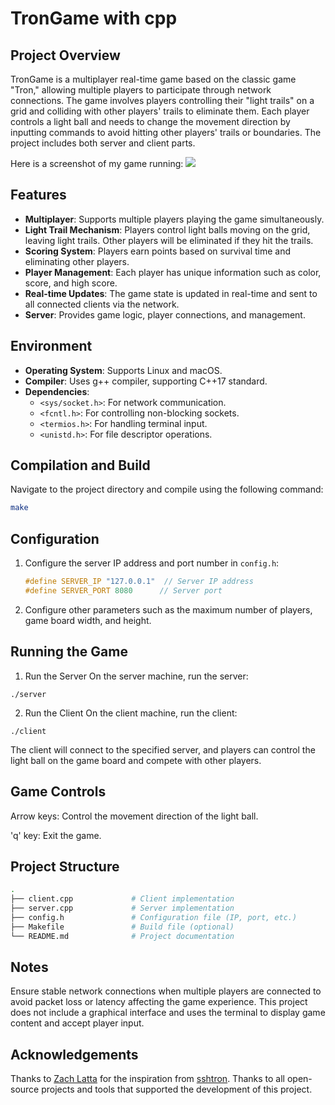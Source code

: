 # TronGame with cpp

## Project Overview
TronGame is a multiplayer real-time game based on the classic game "Tron," allowing multiple players to participate through network connections. The game involves players controlling their "light trails" on a grid and colliding with other players' trails to eliminate them. Each player controls a light ball and needs to change the movement direction by inputting commands to avoid hitting other players' trails or boundaries. The project includes both server and client parts.

Here is a screenshot of my game running:
![](https://s2.loli.net/2025/01/17/UaFogqOIjxB5skS.jpg)

## Features
- **Multiplayer**: Supports multiple players playing the game simultaneously.
- **Light Trail Mechanism**: Players control light balls moving on the grid, leaving light trails. Other players will be eliminated if they hit the trails.
- **Scoring System**: Players earn points based on survival time and eliminating other players.
- **Player Management**: Each player has unique information such as color, score, and high score.
- **Real-time Updates**: The game state is updated in real-time and sent to all connected clients via the network.
- **Server**: Provides game logic, player connections, and management.

## Environment
- **Operating System**: Supports Linux and macOS.
- **Compiler**: Uses g++ compiler, supporting C++17 standard.
- **Dependencies**:
	- `<sys/socket.h>`: For network communication.
	- `<fcntl.h>`: For controlling non-blocking sockets.
	- `<termios.h>`: For handling terminal input.
	- `<unistd.h>`: For file descriptor operations.

## Compilation and Build
Navigate to the project directory and compile using the following command:

```bash
make
```

## Configuration
1. Configure the server IP address and port number in `config.h`:
	 ```cpp
	 #define SERVER_IP "127.0.0.1"  // Server IP address
	 #define SERVER_PORT 8080      // Server port
	 ```
2. Configure other parameters such as the maximum number of players, game board width, and height.

## Running the Game

1. Run the Server
On the server machine, run the server:
```
./server
```

2. Run the Client
On the client machine, run the client:
```
./client
```
The client will connect to the specified server, and players can control the light ball on the game board and compete with other players.

## Game Controls

Arrow keys: Control the movement direction of the light ball.

'q' key: Exit the game.

## Project Structure
```bash
.
├── client.cpp             # Client implementation
├── server.cpp             # Server implementation
├── config.h               # Configuration file (IP, port, etc.)
├── Makefile               # Build file (optional)
└── README.md              # Project documentation
```

## Notes
Ensure stable network connections when multiple players are connected to avoid packet loss or latency affecting the game experience.
This project does not include a graphical interface and uses the terminal to display game content and accept player input.

## Acknowledgements

Thanks to [Zach Latta](https://github.com/zachlatta) for the inspiration from [sshtron](https://github.com/zachlatta/sshtron).
Thanks to all open-source projects and tools that supported the development of this project.